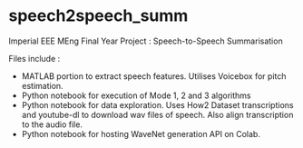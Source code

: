 # speech2speech_summ
Imperial EEE MEng Final Year Project : Speech-to-Speech Summarisation

Files include : 
- MATLAB portion to extract speech features. Utilises Voicebox for pitch estimation.
- Python notebook for execution of Mode 1, 2 and 3 algorithms
- Python notebook for data exploration. Uses How2 Dataset transcriptions and youtube-dl to download wav files of speech. Also align transcription to the audio file.
- Python notebook for hosting WaveNet generation API on Colab.
